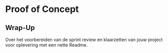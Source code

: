 # Proof of Concept

## Wrap-Up

Over het voorbereiden van de sprint review en klaarzetten van jouw project voor oplevering met een nette Readme.

<!--

## Aanpak

Bedenken wat je gaat presenteren, hoe je het gaat presenteren
En wat je netjes in de readme gaat tonen.




-->

